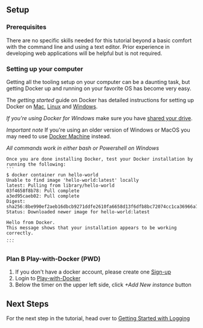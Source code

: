 ## Setup

### Prerequisites
There are no specific skills needed for this tutorial beyond a basic comfort with the command line and using a text editor. Prior experience in developing web applications will be helpful but is not required.

### Setting up your computer
Getting all the tooling setup on your computer can be a daunting task, but getting Docker up and running on your favorite OS has become very easy.

The *getting started* guide on Docker has detailed instructions for setting up Docker on [Mac](https://docs.docker.com/docker-for-mac/), [Linux](https://docs.docker.com/engine/installation/linux/) and [Windows](https://docs.docker.com/docker-for-windows/).

*If you're using Docker for Windows* make sure you have [shared your drive](https://docs.docker.com/docker-for-windows/#shared-drives).

*Important note* If you're using an older version of Windows or MacOS you may need to use [Docker Machine](https://docs.docker.com/machine/overview/) instead.

*All commands work in either bash or Powershell on Windows*

	Once you are done installing Docker, test your Docker installation by running the following:
	```
	$ docker container run hello-world
	Unable to find image 'hello-world:latest' locally
	latest: Pulling from library/hello-world
	03f4658f8b78: Pull complete
	a3ed95caeb02: Pull complete
	Digest: sha256:8be990ef2aeb16dbcb9271ddfe2610fa6658d13f6dfb8bc72074cc1ca36966a7
	Status: Downloaded newer image for hello-world:latest

	Hello from Docker.
	This message shows that your installation appears to be working correctly.
	...
	```

### Plan B Play-with-Docker (PWD)

1. If you don't have a docker account, please create one [Sign-up](https://store.docker.com/signup?next=%2F%3Fref%3Dlogin)
2. Login to [Play-with-Docker](https://store.docker.com/signup?next=%2F%3Fref%3Dlogin)
3. Below the timer on the upper left side, click *+Add New instance* button

## Next Steps
For the next step in the tutorial, head over to [Getting Started with Logging](./logging/getting-started.md)